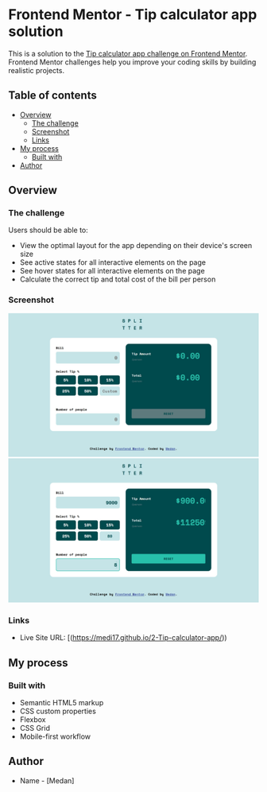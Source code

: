 # Frontend Mentor - Tip calculator app solution

This is a solution to the [Tip calculator app challenge on Frontend Mentor](https://www.frontendmentor.io/challenges/tip-calculator-app-ugJNGbJUX). Frontend Mentor challenges help you improve your coding skills by building realistic projects.

## Table of contents

- [Overview](#overview)
  - [The challenge](#the-challenge)
  - [Screenshot](#screenshot)
  - [Links](#links)
- [My process](#my-process)
  - [Built with](#built-with)
- [Author](#author)

## Overview

### The challenge

Users should be able to:

- View the optimal layout for the app depending on their device's screen size
- See active states for all interactive elements on the page
- See hover states for all interactive elements on the page
- Calculate the correct tip and total cost of the bill per person

### Screenshot

![](images/Empty-desktop.jpeg)
![](images/Active-desktop.jpeg)
[](images/Active-mobile.jpeg)

### Links

- Live Site URL: [(https://medi17.github.io/2-Tip-calculator-app/))

## My process

### Built with

- Semantic HTML5 markup
- CSS custom properties
- Flexbox
- CSS Grid
- Mobile-first workflow


## Author

- Name - [Medan]
